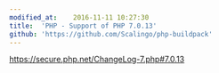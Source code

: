 ```yaml
---
modified_at:	2016-11-11 10:27:30
title:	'PHP - Support of PHP 7.0.13'
github: 'https://github.com/Scalingo/php-buildpack'
---
```


https://secure.php.net/ChangeLog-7.php#7.0.13
